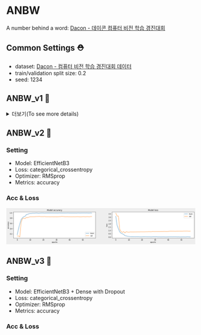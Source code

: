 # ANBW
A number behind a word: [Dacon - 데이콘 컴퓨터 비전 학습 경진대회](https://dacon.io/competitions/official/235626/overview/description)

## Common Settings :rescue_worker_helmet:

- dataset: [Dacon - 컴퓨터 비전 학습 경진대회 데이터](https://dacon.io/competitions/official/235626/data)
- train/validation split size: 0.2
- seed: 1234

## ANBW_v1 :thinking:
<details>
  <summary> 더보기(To see more details)</summary>

### Setting

- Model: Baseline Model([Dacon - 컴퓨터 비전 학습 경진대회 베이스라인 CNN)](https://dacon.io/competitions/official/235626/codeshare/1555?page=1&dtype=recent)
- Loss: categorical_crossentropy
- Optimizer: Adam
- Metrics: accuracy

### Acc & Loss 
![](./img/v1/ANBWv1_acc_loss.png)
</details>

## ANBW_v2 :cowboy_hat_face:

### Setting

- Model: EfficientNetB3
- Loss: categorical_crossentropy
- Optimizer: RMSprop
- Metrics: accuracy

### Acc & Loss

![](./img/v2/ANBWv2_acc_loss.png)

## ANBW_v3 :hammer:

### Setting

- Model: EfficientNetB3 + Dense with Dropout
- Loss: categorical_crossentropy
- Optimizer: RMSprop
- Metrics: accuracy

### Acc & Loss
